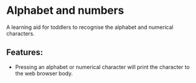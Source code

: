 # Alphabet and numbers
A learning aid for toddlers to recognise the alphabet and numerical characters.

## Features:
- Pressing an alphabet or numerical character will print the character to the web browser body.


